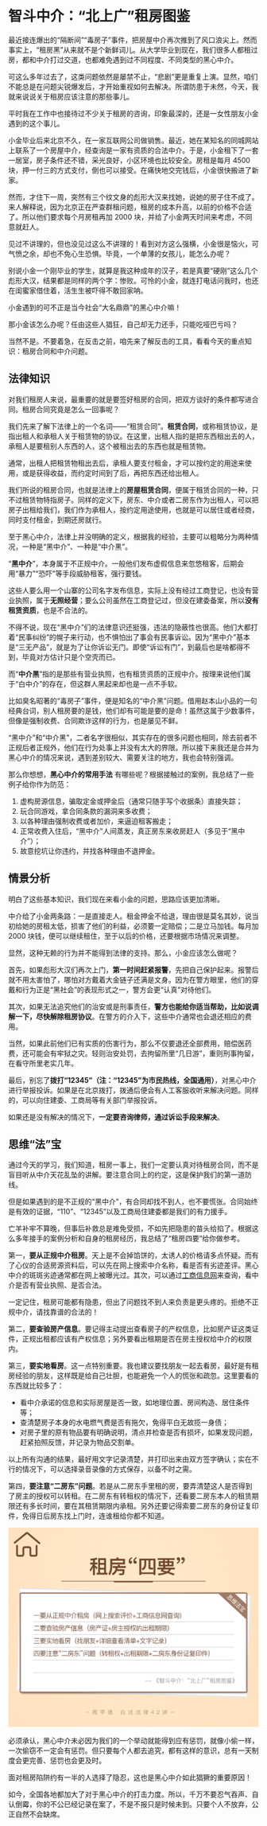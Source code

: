 

# 智斗中介：“北上广”租房图鉴

最近接连爆出的“隔断间”“毒房子”事件，把房屋中介再次推到了风口浪尖上。然而事实上，“租房黑”从来就不是个新鲜词儿。从大学毕业到现在，我们很多人都租过房，都和中介打过交道，也都难免遇到过不同程度、不同类型的黑心中介。

可这么多年过去了，这类问题依然是屡禁不止，“悲剧”更是重复上演。显然，咱们不能总是在问题尖锐爆发后，才开始重视如何去解决。所谓防患于未然，今天，我就来说说关于租房应该注意的那些事儿。

平时我在工作中也接待过不少关于租房的咨询，印象最深的，还是一女性朋友小金遇到的这个事儿。

小金毕业后来北京不久，在一家互联网公司做销售。最近，她在某知名的同城网站上联系了一个房屋中介，经查询是一家有资质的合法中介。于是，小金租下了一套一居室，房子条件还不错，采光良好，小区环境也比较安全。房租是每月 4500 块，押一付三的方式支付，倒也可以接受。在痛快地交完钱后，小金很快搬进了新家。

然而，才住下一周，突然有三个纹文身的彪形大汉来找她，说她的房子住不成了。来人解释说，因为北京正在严查群租问题，租房的成本升高，以前的价格不合适了。所以他们要求每个月房租再加 2000 块，并给了小金两天时间来考虑，不同意就赶人。

见过不讲理的，但也没见过这么不讲理的！看到对方这么强横，小金很是恼火，可气愤之余，却也不免心生恐惧。毕竟，一个单薄的女孩儿，能怎么办呢？

别说小金一个刚毕业的学生，就算是我这种成年的汉子，若是真要“硬刚”这么几个彪形大汉，结果都是同样的两个字：惨败。可怜的小金，就连打电话问我时，也还在闺蜜家借住着，活生生被吓得不敢回家呐。

小金遇到的可不正是当今社会“大名鼎鼎”的黑心中介嘛！

那小金该怎么办呢？任由这些人猖狂，自己却无力还手，只能吃哑巴亏吗？

当然不是。不要着急，在反击之前，咱先来了解反击的工具，看看今天的重点知识：租房合同和中介问题。

## 法律知识

对我们租房人来说，最重要的就是要签好租房的合同，把双方谈好的条件都写进合同。租房合同究竟是怎么一回事呢？

我们先来了解下法律上的一个名词——“租赁合同”。**租赁合同**，或称租赁协议，是指出租人和承租人关于租赁物的协议。在这里，出租人指的是把东西租出去的人，承租人是要租别人东西的人，这个被租出去的东西也就是租赁物。

通常，出租人把租赁物租出去后，承租人要支付租金，才可以按约定的用途来使用，或是获得收益，而约定时间到了后，再把东西还给出租人。

我们所说的租房合同，也就是法律上的**房屋租赁合同**，便属于租赁合同的一种，只不过租赁物特指房子。同样的定义下，房东、中介或者二房东作为出租人，可以把房子出租给我们，我们作为承租人，按约定用途使用，也就是可以居住或者经商，同时支付租金，到期还房就行。

至于黑心中介，法律上并没明确的定义，根据我的经验，主要可以粗略分为两种情况，一种是“黑中介”、一种是“中介黑”。

“**黑中介**”，本身属于不正规中介。一般他们发布虚假信息来忽悠租客，后期会用“暴力”“恐吓”等手段威胁租客，强行要钱。

这些人要么用一个山寨的公司名字发布信息，实际上没有经过工商登记，也没有营业执照，属于**无照经营**；要么公司虽然在工商登记过，但没在建委备案，所以**没有租赁资质**，也是不合法的。

不得不说，现在“黑中介”们的法律意识还挺强，违法的隐蔽性也很高。他们大都打着“民事纠纷”的幌子来行动，也不惧怕出了事会有民事诉讼。因为“黑中介”基本是“三无产品”，就是为了让你诉讼无门。即使“诉讼有门”，到最后也是啥都得不到，毕竟对方估计只是个空壳而已。

而“**中介黑**”指的是那些有营业执照，也有租赁资质的正规中介。按理来说他们属于“白中介”的存在，但这群人黑起来却也是一点不手软。

比如臭名昭著的“毒房子”事件，便是知名的“中介黑”问题。借用赵本山小品的一句经典台词，别人租房要的是钱，他们却有可能是要的是命！虽然这属于少数事件，但像是强制收费、合同欺诈这样的行为，也是屡见不鲜。

“黑中介”和“中介黑”，二者名字很相似，其实存在的很多问题也相同，除去前者不正规后者正规外，他们在行为处事上并没有太大的界限。所以接下来我还是合并为黑心中介的情况来说，遇到差别较大、需要关注的地方，我也会特别强调。

那么你想想，**黑心中介的常用手法** 有哪些呢？根据接触过的案例，我总结了一些例子给你作为防范：

1. 虚构房源信息，骗取定金或押金后（通常只随手写个收据条）直接失踪；
2. 玩合同游戏，拿合同条款的漏洞来多收费；
3. 以各种理由强制收费或者加价，来逼迫租客搬走；
4. 正常收费入住后，“黑中介”人间蒸发，真正房东来收房赶人（多见于“黑中介”）；
5. 故意挖坑让你违约，并找各种理由不退押金。

## 情景分析

明白了这些基本知识，我们现在来看小金的问题，思路应该更加清晰。

中介给了小金两条路：一是直接走人。租金押金不给退，理由很是莫名其妙，说当初给她的房租太低，损害了他们的利益，必须要一定赔偿；二是立马加钱。每月加 2000 块钱，便可以继续租住，至于以后的价格，还要根据市场情况来调整。

显然，这种无赖的行为并不能得到法律的支持。那么，小金应该怎么做呢？

首先，如果彪形大汉们再次上门，**第一时间赶紧报警**，先把自己保护起来。报警后就不用太害怕了，哪怕对方戴着大金链子还满是文身。因为在警方眼里，他们的穿戴和行为正是“黑社会”的表现形式之一，警方会更“认真”对待他们。

其次，如果无法追究他们的治安或是刑事责任，**警方也能给你适当帮助，比如说调解一下，尽快解除租房协议**。在警方的介入下，这些中介通常也会退还相应的费用。

当然，如果此前他们已有实质的伤害行为，那么不仅要退还全部费用，赔偿医药费，还可能会有牢狱之灾。轻则治安处罚，去拘留所里“几日游”，重则刑事拘留，在看守所里老实几年。

最后，别忘了**拨打“12345”（注：“12345”为市民热线，全国通用）**，对黑心中介进行举报投诉。如果是在北京拨打，拨通后便会有人工客服收听来解决问题。同样的，可以向住建委、工商局等有关部门举报投诉。

如果还是没有解决的情况下，**一定要咨询律师，通过诉讼手段来解决**。

## 思维“法”宝

通过今天的学习，我们知道，租房一事上，我们一定要认真对待租房合同，而不是盲目听从中介天花乱坠的讲解。要注意合同上的约定，这是保护我们的第一道防线。

但是如果遇到的是不正规的“黑中介”，有合同却找不到人，也不要慌张。合同始终是有效的证据，“110”、“12345”以及工商局住建委都是我们的有力援手。

亡羊补牢不算晚，但事后补救总是难免受损，不如先把隐患的苗头给掐了。根据这么多年接手的案例分析和自身的租房经历，我总结了“租房四要”给你做参考。

第一，**要从正规中介租房**。天上是不会掉馅饼的，太诱人的价格请多点怀疑。而有了心仪的合适房源资料后，可以先在网上搜索中介名称，看是否有劣迹差评。黑心中介的斑斑劣迹通常都在网上被曝光过。其次，可以通过[工商信息网](http://bj.gsxt.gov.cn/subPubSys-110000.html)来查询，看中介是否有营业执照、是否合法。

一定记住，租房可能都有隐患，但出了问题找不到人来负责是更头疼的。拒绝不正规中介，请找靠谱的合法的！

第二，**要查验房产信息**。要记得主动提出查看房子的产权信息，比如房产证这类证件，正规出租都应该有产权信息；另外要看出租期是否在房主授权给中介的权限内。

第三，**要实地看房**。这一点特别重要。我也建议要找朋友一起去看房，最好是有租房经验的朋友，这样既是给自己壮胆，也能避免一个人的慌张和疏忽。这里要看的东西就比较多了：

- 看中介承诺的信息和实际房屋是否一致，如地理位置、房间构造、居住条件等；
- 查清楚房子本身的水电燃气费是否有拖欠，免得平白无故揽一身债；
- 对房子里的原有物品要有明确说明，清点并检查是否有损坏，如果发现问题，赶紧拍照反馈，并记录为物品交割单。

以上所有沟通的结果，最好用文字记录清楚，并打印出来由双方签字确认；实在不行的情况下，可以选择录音录像的方式保存，以备不时之需。

第四，**要注意“二房东”问题**。若是从二房东手里租的房，要弄清楚这人是否得到了房主的授权可以转租。在二房东有转租权的情况下，还看要二房东本人的租赁期限还有多长时间，要在其租赁期限内承租。另外还要记得索要二房东的身份证复印件，免得日后房东找上门时，连谁租给你都不知道。

![1-01](assets/1-01.jpg)

必须承认，黑心中介未必因为我们的一个举动就能得到应有惩罚，就像小偷一样，一次偷窃不一定会有惩罚。但只要每个人都去追究，都有这样的意识，总有一天制度会更完善、惩罚也会更及时。

面对租房陷阱约有一半的人选择了隐忍，这也是黑心中介如此猖獗的重要原因！

如今，全国各地都加大了对于黑心中介的打击力度。所以，千万不要忍气吞声、自认倒霉，你的不公已经记录在案了，不是不报只是时候未到。只要个人不放弃，公正自然不会缺席。






































































































































































































































